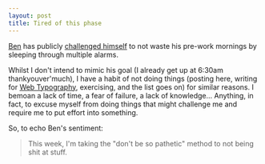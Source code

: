 ```yaml
---
layout: post
title: Tired of this phase
---
```

[Ben][Ben Ward] has publicly [challenged
himself][Ben Tired of this phase] to not waste his pre-work mornings by
sleeping through multiple alarms.

Whilst I don't intend to mimic his goal (I already get up at 6:30am
thankyouver'much), I have a habit of not doing things (posting here,
writing for [Web Typography][], exercising, and the list goes on) for
similar reasons. I bemoan a lack of time, a fear of failure, a lack of
knowledge… Anything, in fact, to excuse myself from doing things that
might challenge me and require me to put effort into something.

So, to echo Ben's sentiment:

> This week, I'm taking the "don't be so pathetic" method to not being
> shit at stuff.

[Ben Ward]: http://ben-ward.co.uk/ "Ben Ward"
[Ben Tired of this phase]: http://ben-ward.co.uk/journal/getting-up/ "'Tired of this phase' by Ben Ward"
[Web Typography]: http://webtypography.net/

